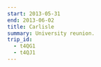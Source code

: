 ```yaml
---
start: 2013-05-31
end: 2013-06-02
title: Carlisle
summary: University reunion.
trip_id:
  - t4QG1
  - t4QJ1
---
```

